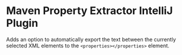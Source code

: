 # Maven Property Extractor IntelliJ Plugin

Adds an option to automatically export the text between the currently selected XML elements to the `<properties></properties>` element.
